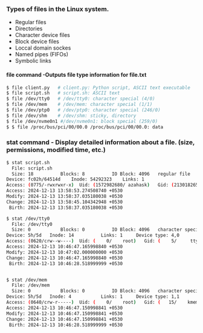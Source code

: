 ### Types of files in the Linux system. 
* Regular files
* Directories
* Character device files
* Block device files
* Loccal domain sockes
* Named pipes (FIFOs)
* Symbolic links


#### file command -Outputs file type information for file.txt

```bash
$ file client.py   # client.py: Python script, ASCII text executable
$ file script.sh   # script.sh: ASCII text
$ file /dev/tty0   # /dev/tty0: character special (4/0)
$ file /dev/mem    # /dev/mem: character special (1/1)
$ file /dev/ptp0   # /dev/ptp0: character special (246/0)
$ file /dev/shm    # /dev/shm: sticky, directory
$ file /dev/nvme0n1 #/dev/nvme0n1: block special (259/0)
$ $ file /proc/bus/pci/00/00.0 /proc/bus/pci/00/00.0: data

```

### stat command - Display detailed information about a file. (size, permissions, modified time, etc.)
```bash
$ stat script.sh 
  File: script.sh
  Size: 18        	Blocks: 8          IO Block: 4096   regular file
Device: fc02h/64514d	Inode: 54292323    Links: 1
Access: (0775/-rwxrwxr-x)  Uid: (1572982680/ azahask)   Gid: (2130182657/domainusers)
Access: 2024-12-13 13:58:53.274508740 +0530
Modify: 2024-12-13 13:58:37.035180038 +0530
Change: 2024-12-13 13:58:45.104342948 +0530
 Birth: 2024-12-13 13:58:37.035180038 +0530

$ stat /dev/tty0
  File: /dev/tty0
  Size: 0         	Blocks: 0          IO Block: 4096   character special file
Device: 5h/5d	Inode: 14          Links: 1     Device type: 4,0
Access: (0620/crw--w----)  Uid: (    0/    root)   Gid: (    5/     tty)
Access: 2024-12-13 10:46:47.165998840 +0530
Modify: 2024-12-13 10:47:02.000000000 +0530
Change: 2024-12-13 10:46:47.165998840 +0530
 Birth: 2024-12-13 10:46:28.518999999 +0530


$ stat /dev/mem
  File: /dev/mem
  Size: 0         	Blocks: 0          IO Block: 4096   character special file
Device: 5h/5d	Inode: 4           Links: 1     Device type: 1,1
Access: (0640/crw-r-----)  Uid: (    0/    root)   Gid: (   15/    kmem)
Access: 2024-12-13 10:46:47.150998841 +0530
Modify: 2024-12-13 10:46:47.150998841 +0530
Change: 2024-12-13 10:46:47.150998841 +0530
 Birth: 2024-12-13 10:46:28.518999999 +0530

```
